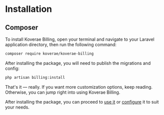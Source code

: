 # Installation

<!-- @include: ../../_include/composer.md -->

## Composer
To install Koverae Billing, open your terminal and navigate to your Laravel application directory, then run the following command:

```bash
composer require koverae/koverae-billing
```
After installing the package, you will need to publish the migrations and config:

```bash
php artisan billing:install
```

That's it — really. If you want more customization options, keep reading. Otherwise, you can jump right into using Koverae Billing.


After installing the package, you can proceed to [use it](basic-usage) or [configure](configuration) it to suit your needs.
